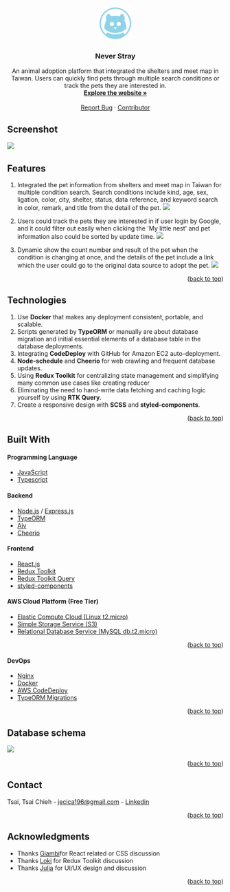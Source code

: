 <!-- PROJECT LOGO -->
<br />
<div align="center">
  <a href="https://github.com/TsaiTsaiChieh/never-stray">
    <img src="frontend/public/images/logo.png" alt="Logo" width="80" height="80">
  </a>

  <h3 align="center">Never Stray</h3>

  <p align="center">
    An animal adoption platform that integrated the shelters and meet map in Taiwan. Users can quickly find pets through multiple search conditions or track the pets they are interested in.
    <br />
    <a href="https://never-stray.com/"><strong>Explore the website »</strong></a>
    <br />
    <br />
    <a href="https://github.com/TsaiTsaiChieh/never-stray/issues" target="_blank">Report Bug</a>
    ·
    <a href="https://skyline.github.com/TsaiTsaiChieh/2022?annotation0=2022-02-06,2022-05-14,never-stray%20project" target="_blank">Contributor</a>
  </p>
</div>

<!-- GETTING STARTED -->
<!-- SCREENSHOT -->

## Screenshot
![](https://i.imgur.com/XNQ4ox3.png)
<!-- FEATURES -->
## Features

1. Integrated the pet information from shelters and meet map in Taiwan for multiple condition search. Search conditions include kind, age, sex, ligation, color, city, shelter, status, data reference, and keyword search in color, remark, and title from the detail of the pet.
![](https://i.imgur.com/upcZpqk.gif)

2. Users could track the pets they are interested in if user login by Google, and it could filter out easily when clicking the 'My little nest' and pet information also could be sorted by update time.
![](https://i.imgur.com/V56WnMl.gif)
3. Dynamic show the count number and result of the pet when the condition is changing at once, and the details of the pet include a link which the user could go to the original data source to adopt the pet.
![](https://i.imgur.com/hjhV2iF.gif)
<p align="right">(<a href="#top">back to top</a>)</p>
<!-- TECHNOLOGIES -->

## Technologies
1. Use **Docker** that makes any deployment consistent, portable, and scalable.
2. Scripts generated by **TypeORM** or manually are about database migration and initial essential elements of a database table in the database deployments.
3. Integrating **CodeDeploy** with GitHub for Amazon EC2 auto-deployment.
4. **Node-schedule** and **Cheerio** for web crawling and frequent database updates.
5. Using **Redux Toolkit** for centralizing state management and simplifying many common use cases like creating reducer
6. Eliminating the need to hand-write data fetching and caching logic yourself by using **RTK Query**.
6. Create a responsive design with **SCSS** and **styled-components**.

<p align="right">(<a href="#top">back to top</a>)</p>

<!-- BUILT WITH -->
## Built With

#### Programming Language

* [JavaScript](https://www.javascript.com/)
* [Typescript](https://www.typescriptlang.org/)

#### Backend
* [Node.js](https://nodejs.org/en/) / [Express.js](https://expressjs.com/)
* [TypeORM](https://typeorm.io/)
* [Ajv](https://ajv.js.org/)
* [Cheerio](https://cheerio.js.org/)

#### Frontend
* [React.js](https://reactjs.org/)
* [Redux Toolkit](https://redux-toolkit.js.org/)
* [Redux Toolkit Query](https://redux-toolkit.js.org/rtk-query/overview)
* [styled-components](https://styled-components.com/)
#### AWS Cloud Platform (Free Tier)
* [Elastic Compute Cloud (Linux t2.micro)](https://aws.amazon.com/ec2/instance-types/t2/)
* [Simple Storage Service (S3)](https://aws.amazon.com/tw/s3/)
* [Relational Database Service (MySQL db.t2.micro)](https://aws.amazon.com/tw/rds/)

<p align="right">(<a href="#top">back to top</a>)</p>

#### DevOps
* [Nginx](https://www.nginx.com/)
* [Docker](https://www.docker.com/)
* [AWS CodeDeploy](https://aws.amazon.com/tw/codedeploy/)
* [TypeORM Migrations](https://typeorm.io/migrations)

<p align="right">(<a href="#top">back to top</a>)</p>

<!-- DATABASE SCHEMA -->
## Database schema
![](https://s3.us-west-2.amazonaws.com/secure.notion-static.com/0b8cced1-def8-4bb1-96ec-7f57903b9bb4/ERD.png?X-Amz-Algorithm=AWS4-HMAC-SHA256&X-Amz-Content-Sha256=UNSIGNED-PAYLOAD&X-Amz-Credential=AKIAT73L2G45EIPT3X45%2F20220514%2Fus-west-2%2Fs3%2Faws4_request&X-Amz-Date=20220514T155634Z&X-Amz-Expires=86400&X-Amz-Signature=b40ec96bd78393fcd68ac673d9a54fb1b08dd51ee573ae5d8dc2ba28cae48eec&X-Amz-SignedHeaders=host&response-content-disposition=filename%20%3D%22ERD.png%22&x-id=GetObject)

<p align="right">(<a href="#top">back to top</a>)</p>

<!-- CONTACT -->
## Contact
Tsai, Tsai Chieh - jecica196@gmail.com - [Linkedin](https://www.linkedin.com/in/%E9%87%87%E6%BD%94-%E8%94%A1-211aa6151/)

<p align="right">(<a href="#top">back to top</a>)</p>

<!-- ACKNOWLEDGMENTS -->
## Acknowledgments
* Thanks [Giambi](https://www.linkedin.com/in/giambi-huang/)for React related or CSS discussion
* Thanks [Loki](https://www.linkedin.com/in/%E9%81%93%E6%B9%A7-%E9%BB%83-484b6415a/) for Redux Toolkit discussion
* Thanks [Julia](https://www.linkedin.com/in/%E5%86%A0%E7%91%A9-%E6%9D%8E-a96653193/) for UI/UX design and discussion
<p align="right">(<a href="#top">back to top</a>)</p>

